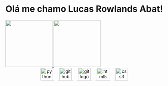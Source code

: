 # Olá me chamo Lucas Rowlands Abat!

<div>
<a href="https://github.com/lucasrowlandsabat">
<img loading="lazy" height="150em" src="https://github-readme-stats.vercel.app/api/top-langs/?username=lucasrowlandsabat&layout=compact&langs_count=7&theme=dracula"/>
<img loading="lazy" height="150em" src="https://github-readme-stats.vercel.app/api?username=lucasrowlandsabat&show_icons=true&theme=dracula&include_all_commits=true&count_private=true"/>
</div>
<div align="center">
  <img src="https://cdn.jsdelivr.net/gh/devicons/devicon/icons/python/python-original.svg" height="40" alt="python logo"  />
  <img width="12" />
  <img src="https://cdn.jsdelivr.net/gh/devicons/devicon/icons/github/github-original.svg" height="40" alt="github logo"  />
  <img width="12" />
  <img src="https://cdn.jsdelivr.net/gh/devicons/devicon/icons/git/git-original.svg" height="40" alt="git logo"  />
  <img width="12" />
  <img src="https://cdn.jsdelivr.net/gh/devicons/devicon/icons/html5/html5-original.svg" height="40" alt="html5 logo"  />
  <img width="12" />
  <img src="https://cdn.jsdelivr.net/gh/devicons/devicon/icons/css3/css3-original.svg" height="40" alt="css3 logo"  />
</div>

